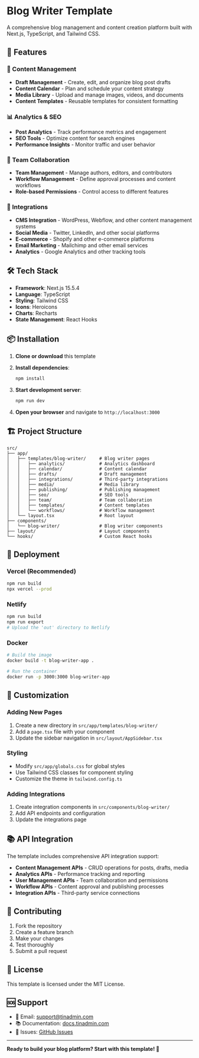 # Blog Writer Template

A comprehensive blog management and content creation platform built with Next.js, TypeScript, and Tailwind CSS.

## 🚀 Features

### 📝 Content Management
- **Draft Management** - Create, edit, and organize blog post drafts
- **Content Calendar** - Plan and schedule your content strategy
- **Media Library** - Upload and manage images, videos, and documents
- **Content Templates** - Reusable templates for consistent formatting

### 📊 Analytics & SEO
- **Post Analytics** - Track performance metrics and engagement
- **SEO Tools** - Optimize content for search engines
- **Performance Insights** - Monitor traffic and user behavior

### 👥 Team Collaboration
- **Team Management** - Manage authors, editors, and contributors
- **Workflow Management** - Define approval processes and content workflows
- **Role-based Permissions** - Control access to different features

### 🔗 Integrations
- **CMS Integration** - WordPress, Webflow, and other content management systems
- **Social Media** - Twitter, LinkedIn, and other social platforms
- **E-commerce** - Shopify and other e-commerce platforms
- **Email Marketing** - Mailchimp and other email services
- **Analytics** - Google Analytics and other tracking tools

## 🛠️ Tech Stack

- **Framework**: Next.js 15.5.4
- **Language**: TypeScript
- **Styling**: Tailwind CSS
- **Icons**: Heroicons
- **Charts**: Recharts
- **State Management**: React Hooks

## 📦 Installation

1. **Clone or download** this template
2. **Install dependencies**:
   ```bash
   npm install
   ```

3. **Start development server**:
   ```bash
   npm run dev
   ```

4. **Open your browser** and navigate to `http://localhost:3000`

## 🏗️ Project Structure

```
src/
├── app/
│   ├── templates/blog-writer/     # Blog writer pages
│   │   ├── analytics/             # Analytics dashboard
│   │   ├── calendar/              # Content calendar
│   │   ├── drafts/                # Draft management
│   │   ├── integrations/          # Third-party integrations
│   │   ├── media/                 # Media library
│   │   ├── publishing/            # Publishing management
│   │   ├── seo/                   # SEO tools
│   │   ├── team/                  # Team collaboration
│   │   ├── templates/             # Content templates
│   │   └── workflows/             # Workflow management
│   └── layout.tsx                 # Root layout
├── components/
│   └── blog-writer/               # Blog writer components
├── layout/                        # Layout components
└── hooks/                         # Custom React hooks
```

## 🚀 Deployment

### Vercel (Recommended)
```bash
npm run build
npx vercel --prod
```

### Netlify
```bash
npm run build
npm run export
# Upload the 'out' directory to Netlify
```

### Docker
```bash
# Build the image
docker build -t blog-writer-app .

# Run the container
docker run -p 3000:3000 blog-writer-app
```

## 🔧 Customization

### Adding New Pages
1. Create a new directory in `src/app/templates/blog-writer/`
2. Add a `page.tsx` file with your component
3. Update the sidebar navigation in `src/layout/AppSidebar.tsx`

### Styling
- Modify `src/app/globals.css` for global styles
- Use Tailwind CSS classes for component styling
- Customize the theme in `tailwind.config.ts`

### Adding Integrations
1. Create integration components in `src/components/blog-writer/`
2. Add API endpoints and configuration
3. Update the integrations page

## 📚 API Integration

The template includes comprehensive API integration support:

- **Content Management APIs** - CRUD operations for posts, drafts, media
- **Analytics APIs** - Performance tracking and reporting
- **User Management APIs** - Team collaboration and permissions
- **Workflow APIs** - Content approval and publishing processes
- **Integration APIs** - Third-party service connections

## 🤝 Contributing

1. Fork the repository
2. Create a feature branch
3. Make your changes
4. Test thoroughly
5. Submit a pull request

## 📄 License

This template is licensed under the MIT License.

## 🆘 Support

- 📧 Email: support@tinadmin.com
- 📚 Documentation: [docs.tinadmin.com](https://docs.tinadmin.com)
- 🐛 Issues: [GitHub Issues](https://github.com/tinadmin/tinadmin/issues)

---

**Ready to build your blog platform? Start with this template! 🚀**
